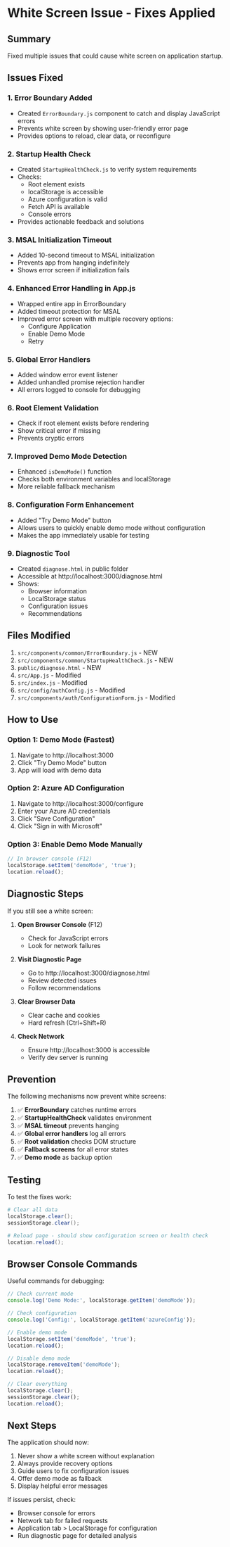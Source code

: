 # White Screen Issue - Fixes Applied

## Summary
Fixed multiple issues that could cause white screen on application startup.

## Issues Fixed

### 1. **Error Boundary Added**
- Created `ErrorBoundary.js` component to catch and display JavaScript errors
- Prevents white screen by showing user-friendly error page
- Provides options to reload, clear data, or reconfigure

### 2. **Startup Health Check**
- Created `StartupHealthCheck.js` to verify system requirements
- Checks:
  - Root element exists
  - localStorage is accessible
  - Azure configuration is valid
  - Fetch API is available
  - Console errors
- Provides actionable feedback and solutions

### 3. **MSAL Initialization Timeout**
- Added 10-second timeout to MSAL initialization
- Prevents app from hanging indefinitely
- Shows error screen if initialization fails

### 4. **Enhanced Error Handling in App.js**
- Wrapped entire app in ErrorBoundary
- Added timeout protection for MSAL
- Improved error screen with multiple recovery options:
  - Configure Application
  - Enable Demo Mode
  - Retry

### 5. **Global Error Handlers**
- Added window error event listener
- Added unhandled promise rejection handler
- All errors logged to console for debugging

### 6. **Root Element Validation**
- Check if root element exists before rendering
- Show critical error if missing
- Prevents cryptic errors

### 7. **Improved Demo Mode Detection**
- Enhanced `isDemoMode()` function
- Checks both environment variables and localStorage
- More reliable fallback mechanism

### 8. **Configuration Form Enhancement**
- Added "Try Demo Mode" button
- Allows users to quickly enable demo mode without configuration
- Makes the app immediately usable for testing

### 9. **Diagnostic Tool**
- Created `diagnose.html` in public folder
- Accessible at http://localhost:3000/diagnose.html
- Shows:
  - Browser information
  - LocalStorage status
  - Configuration issues
  - Recommendations

## Files Modified

1. `src/components/common/ErrorBoundary.js` - NEW
2. `src/components/common/StartupHealthCheck.js` - NEW
3. `public/diagnose.html` - NEW
4. `src/App.js` - Modified
5. `src/index.js` - Modified
6. `src/config/authConfig.js` - Modified
7. `src/components/auth/ConfigurationForm.js` - Modified

## How to Use

### Option 1: Demo Mode (Fastest)
1. Navigate to http://localhost:3000
2. Click "Try Demo Mode" button
3. App will load with demo data

### Option 2: Azure AD Configuration
1. Navigate to http://localhost:3000/configure
2. Enter your Azure AD credentials
3. Click "Save Configuration"
4. Click "Sign in with Microsoft"

### Option 3: Enable Demo Mode Manually
```javascript
// In browser console (F12)
localStorage.setItem('demoMode', 'true');
location.reload();
```

## Diagnostic Steps

If you still see a white screen:

1. **Open Browser Console** (F12)
   - Check for JavaScript errors
   - Look for network failures

2. **Visit Diagnostic Page**
   - Go to http://localhost:3000/diagnose.html
   - Review detected issues
   - Follow recommendations

3. **Clear Browser Data**
   - Clear cache and cookies
   - Hard refresh (Ctrl+Shift+R)

4. **Check Network**
   - Ensure http://localhost:3000 is accessible
   - Verify dev server is running

## Prevention

The following mechanisms now prevent white screens:

1. ✅ **ErrorBoundary** catches runtime errors
2. ✅ **StartupHealthCheck** validates environment
3. ✅ **MSAL timeout** prevents hanging
4. ✅ **Global error handlers** log all errors
5. ✅ **Root validation** checks DOM structure
6. ✅ **Fallback screens** for all error states
7. ✅ **Demo mode** as backup option

## Testing

To test the fixes work:

```powershell
# Clear all data
localStorage.clear();
sessionStorage.clear();

# Reload page - should show configuration screen or health check
location.reload();
```

## Browser Console Commands

Useful commands for debugging:

```javascript
// Check current mode
console.log('Demo Mode:', localStorage.getItem('demoMode'));

// Check configuration
console.log('Config:', localStorage.getItem('azureConfig'));

// Enable demo mode
localStorage.setItem('demoMode', 'true');
location.reload();

// Disable demo mode
localStorage.removeItem('demoMode');
location.reload();

// Clear everything
localStorage.clear();
sessionStorage.clear();
location.reload();
```

## Next Steps

The application should now:
1. Never show a white screen without explanation
2. Always provide recovery options
3. Guide users to fix configuration issues
4. Offer demo mode as fallback
5. Display helpful error messages

If issues persist, check:
- Browser console for errors
- Network tab for failed requests
- Application tab > LocalStorage for configuration
- Run diagnostic page for detailed analysis
